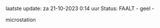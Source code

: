 laatste update: 
za 21-10-2023  0:14   uur 
Status: FAALT - geel - 
<div class="service Y">microstation</div>